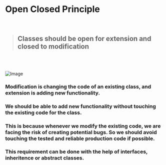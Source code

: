 # Open Closed Principle
</br>

> ## Classes should be open for extension and closed to modification

</br>
</br>

![Image](https://miro.medium.com/max/700/0*nfIqh5ftWVAhyMkc.jpg)

### Modification is changing the code of an existing class, and extension is adding new functionality.
### We should be able to add new functionality without touching the existing code for the class.
### This is because whenever we modify the existing code, we are facing the risk of creating potential bugs. So we should avoid touching the tested and reliable production code if possible.
### This requirement can be done with the help of interfaces, inheritence or abstract classes.




